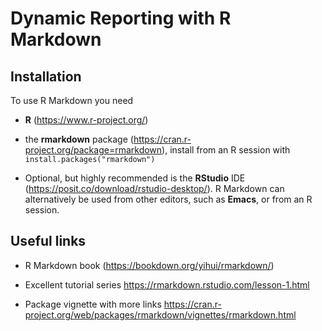 # Dynamic Reporting with R Markdown

## Installation

To use R Markdown you need 

* **R** (<https://www.r-project.org/>)

* the **rmarkdown** package (<https://cran.r-project.org/package=rmarkdown>),
  install from an R session with `install.packages("rmarkdown")`
  
* Optional, but highly recommended is the **RStudio** IDE
  (<https://posit.co/download/rstudio-desktop/>). R Markdown can alternatively
  be used from other editors, such as **Emacs**, or from an R session.

## Useful links

* R Markdown book (<https://bookdown.org/yihui/rmarkdown/>)

* Excellent tutorial series <https://rmarkdown.rstudio.com/lesson-1.html>

* Package vignette with more links <https://cran.r-project.org/web/packages/rmarkdown/vignettes/rmarkdown.html>
